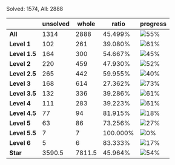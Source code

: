 Solved: 1574, All: 2888

| |unsolved|whole|ratio|progress|
|----|----|----|----|----|
|**All**| 1314 | 2888 | 45.499%| ![55%](https://progress-bar.dev/55?title=All) |
|**Level 1**| 102 | 261 | 39.080%| ![61%](https://progress-bar.dev/61?title=Level+1++)|
|**Level 1.5**| 164 | 300 | 54.667%| ![45%](https://progress-bar.dev/45?title=Level+1.5)|
|**Level 2**| 220 | 459 | 47.930%| ![52%](https://progress-bar.dev/52?title=Level+2++)|
|**Level 2.5**| 265 | 442 | 59.955%| ![40%](https://progress-bar.dev/40?title=Level+2.5)|
|**Level 3**| 168 | 614 | 27.362%| ![73%](https://progress-bar.dev/73?title=Level+3++)|
|**Level 3.5**| 132 | 336 | 39.286%| ![61%](https://progress-bar.dev/61?title=Level+3.5)|
|**Level 4**| 111 | 283 | 39.223%| ![61%](https://progress-bar.dev/61?title=Level+4++)|
|**Level 4.5**| 77 | 94 | 81.915%| ![18%](https://progress-bar.dev/18?title=Level+4.5)|
|**Level 5**| 63 | 86 | 73.256%| ![27%](https://progress-bar.dev/27?title=Level+5++)|
|**Level 5.5**| 7 | 7 | 100.000%| ![0%](https://progress-bar.dev/0?title=Level+5.5)|
|**Level 6**| 5 | 6 | 83.333%| ![17%](https://progress-bar.dev/17?title=Level+6++)|
|**Star**|3590.5 | 7811.5 |45.964%| ![54%](https://progress-bar.dev/54?title=Star) |
